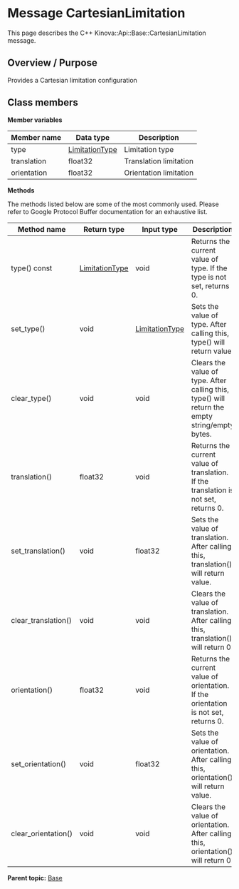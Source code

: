# Message CartesianLimitation

This page describes the C++ Kinova::Api::Base::CartesianLimitation message.

## Overview / Purpose

Provides a Cartesian limitation configuration

## Class members

 **Member variables** 

|Member name|Data type|Description|
|-----------|---------|-----------|
|type| [LimitationType](enm_Base_LimitationType.md#)|Limitation type|
|translation|float32|Translation limitation|
|orientation|float32|Orientation limitation|

 **Methods** 

The methods listed below are some of the most commonly used. Please refer to Google Protocol Buffer documentation for an exhaustive list.

|Method name|Return type|Input type|Description|
|-----------|-----------|----------|-----------|
|type\(\) const| [LimitationType](enm_Base_LimitationType.md#)|void|Returns the current value of type. If the type is not set, returns 0.|
|set\_type\(\)|void| [LimitationType](enm_Base_LimitationType.md#)|Sets the value of type. After calling this, type\(\) will return value.|
|clear\_type\(\)|void|void|Clears the value of type. After calling this, type\(\) will return the empty string/empty bytes.|
|translation\(\)|float32|void|Returns the current value of translation. If the translation is not set, returns 0.|
|set\_translation\(\)|void|float32|Sets the value of translation. After calling this, translation\(\) will return value.|
|clear\_translation\(\)|void|void|Clears the value of translation. After calling this, translation\(\) will return 0.|
|orientation\(\)|float32|void|Returns the current value of orientation. If the orientation is not set, returns 0.|
|set\_orientation\(\)|void|float32|Sets the value of orientation. After calling this, orientation\(\) will return value.|
|clear\_orientation\(\)|void|void|Clears the value of orientation. After calling this, orientation\(\) will return 0.|

**Parent topic:** [Base](../references/summary_Base.md)

